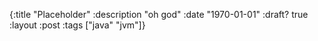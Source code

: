 {:title "Placeholder"
 :description "oh god"
 :date "1970-01-01"
 :draft? true
 :layout :post
 :tags ["java" "jvm"]}
